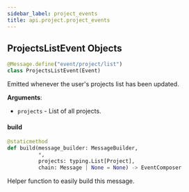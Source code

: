 ```yaml
---
sidebar_label: project_events
title: api.project.project_events
---
```


## ProjectsListEvent Objects

```python
@Message.define("event/project/list")
class ProjectsListEvent(Event)
```

Emitted whenever the user&#x27;s projects list has been updated.

**Arguments**:

- `projects` - List of all projects.

#### build

```python
@staticmethod
def build(message_builder: MessageBuilder,
          *,
          projects: typing.List[Project],
          chain: Message | None = None) -> EventComposer
```

Helper function to easily build this message.

